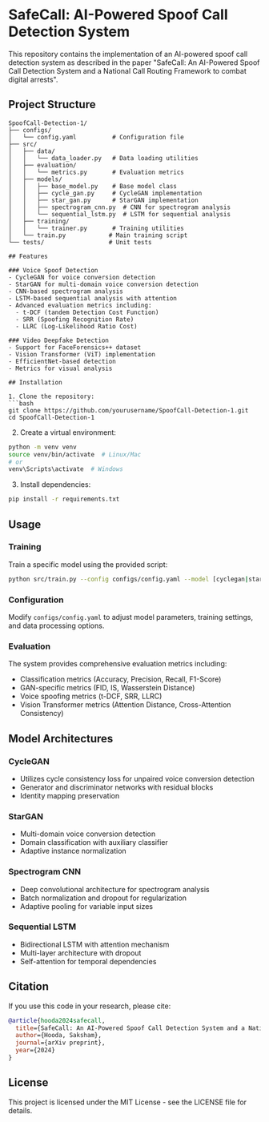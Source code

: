 # SafeCall: AI-Powered Spoof Call Detection System

This repository contains the implementation of an AI-powered spoof call detection system as described in the paper "SafeCall: An AI-Powered Spoof Call Detection System and a National Call Routing Framework to combat digital arrests".

## Project Structure

```
SpoofCall-Detection-1/
├── configs/
│   └── config.yaml          # Configuration file
├── src/
│   ├── data/
│   │   └── data_loader.py   # Data loading utilities
│   ├── evaluation/
│   │   └── metrics.py       # Evaluation metrics
│   ├── models/
│   │   ├── base_model.py    # Base model class
│   │   ├── cycle_gan.py     # CycleGAN implementation
│   │   ├── star_gan.py      # StarGAN implementation
│   │   ├── spectrogram_cnn.py  # CNN for spectrogram analysis
│   │   └── sequential_lstm.py  # LSTM for sequential analysis
│   ├── training/
│   │   └── trainer.py       # Training utilities
│   └── train.py            # Main training script
└── tests/                  # Unit tests

## Features

### Voice Spoof Detection
- CycleGAN for voice conversion detection
- StarGAN for multi-domain voice conversion detection
- CNN-based spectrogram analysis
- LSTM-based sequential analysis with attention
- Advanced evaluation metrics including:
  - t-DCF (tandem Detection Cost Function)
  - SRR (Spoofing Recognition Rate)
  - LLRC (Log-Likelihood Ratio Cost)

### Video Deepfake Detection
- Support for FaceForensics++ dataset
- Vision Transformer (ViT) implementation
- EfficientNet-based detection
- Metrics for visual analysis

## Installation

1. Clone the repository:
```bash
git clone https://github.com/yourusername/SpoofCall-Detection-1.git
cd SpoofCall-Detection-1
```

2. Create a virtual environment:
```bash
python -m venv venv
source venv/bin/activate  # Linux/Mac
# or
venv\Scripts\activate  # Windows
```

3. Install dependencies:
```bash
pip install -r requirements.txt
```

## Usage

### Training

Train a specific model using the provided script:

```bash
python src/train.py --config configs/config.yaml --model [cyclegan|stargan|cnn|lstm] --data_dir path/to/data
```

### Configuration

Modify `configs/config.yaml` to adjust model parameters, training settings, and data processing options.

### Evaluation

The system provides comprehensive evaluation metrics including:
- Classification metrics (Accuracy, Precision, Recall, F1-Score)
- GAN-specific metrics (FID, IS, Wasserstein Distance)
- Voice spoofing metrics (t-DCF, SRR, LLRC)
- Vision Transformer metrics (Attention Distance, Cross-Attention Consistency)

## Model Architectures

### CycleGAN
- Utilizes cycle consistency loss for unpaired voice conversion detection
- Generator and discriminator networks with residual blocks
- Identity mapping preservation

### StarGAN
- Multi-domain voice conversion detection
- Domain classification with auxiliary classifier
- Adaptive instance normalization

### Spectrogram CNN
- Deep convolutional architecture for spectrogram analysis
- Batch normalization and dropout for regularization
- Adaptive pooling for variable input sizes

### Sequential LSTM
- Bidirectional LSTM with attention mechanism
- Multi-layer architecture with dropout
- Self-attention for temporal dependencies

## Citation

If you use this code in your research, please cite:

```bibtex
@article{hooda2024safecall,
  title={SafeCall: An AI-Powered Spoof Call Detection System and a National Call Routing Framework to combat digital arrests},
  author={Hooda, Saksham},
  journal={arXiv preprint},
  year={2024}
}
```

## License

This project is licensed under the MIT License - see the LICENSE file for details.